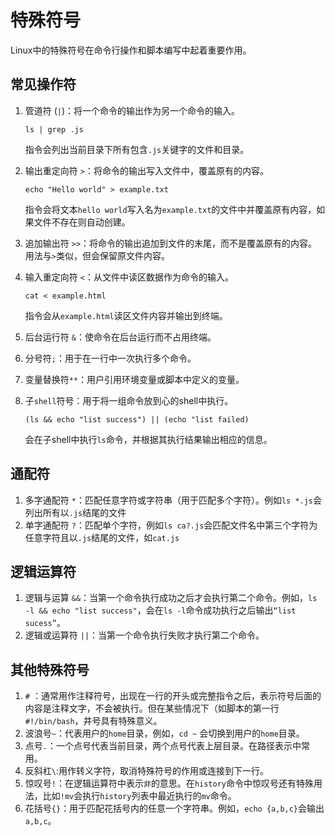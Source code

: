 # 特殊符号

Linux中的特殊符号在命令行操作和脚本编写中起着重要作用。

## 常见操作符

1. 管道符 (`|`)：将一个命令的输出作为另一个命令的输入。

   ```
   ls | grep .js
   ```

   指令会列出当前目录下所有包含`.js`关键字的文件和目录。

2. 输出重定向符 `>`：将命令的输出写入文件中，覆盖原有的内容。

   ```
   echo "Hello world" > example.txt
   ```

   指令会将文本`hello world`写入名为`example.txt`的文件中并覆盖原有内容，如果文件不存在则自动创建。

3. 追加输出符 `>>`：将命令的输出追加到文件的末尾，而不是覆盖原有的内容。用法与`>`类似，但会保留原文件内容。

4. 输入重定向符 `<`：从文件中读区数据作为命令的输入。

   ```
   cat < example.html
   ```

   指令会从`example.html`读区文件内容并输出到终端。

5. 后台运行符 `&`：使命令在后台运行而不占用终端。

6. 分号符`;`：用于在一行中一次执行多个命令。

7. 变量替换符`**`：用户引用环境变量或脚本中定义的变量。

8. 子`shell`符号：用于将一组命令放到心的shell中执行。

   ```
   (ls && echo "list success") || (echo "list failed)
   ```

   会在子shell中执行`ls`命令，并根据其执行结果输出相应的信息。



## 通配符

1. 多字通配符 `*`：匹配任意字符或字符串（用于匹配多个字符）。例如`ls *.js`会列出所有以`.js`结尾的文件
2. 单字通配符 `?`：匹配单个字符，例如`ls ca?.js`会匹配文件名中第三个字符为任意字符且以`.js`结尾的文件，如`cat.js`



## 逻辑运算符

1. 逻辑与运算 `&&`：当第一个命令执行成功之后才会执行第二个命令。例如，`ls -l && echo "list success"`，会在`ls -l`命令成功执行之后输出`“list sucess”`。
2. 逻辑或运算符 `||`：当第一个命令执行失败才执行第二个命令。



## 其他特殊符号

1. `#` ：通常用作注释符号，出现在一行的开头或完整指令之后，表示符号后面的内容是注释文字，不会被执行。但在某些情况下（如脚本的第一行`#!/bin/bash`，井号具有特殊意义。
2. 波浪号`~`：代表用户的`home`目录，例如，`cd ~` 会切换到用户的`home`目录。
3. 点号`.`：一个点号代表当前目录，两个点号代表上层目录。在路径表示中常用。
4. 反斜杠`\`:用作转义字符，取消特殊符号的作用或连接到下一行。
5. 惊叹号`!`：在逻辑运算符中表示`非`的意思。在`history`命令中惊叹号还有特殊用法，比如`!mv`会执行`history`列表中最近执行的`mv`命令。
6. 花括号`{}`：用于匹配花括号内的任意一个字符串。例如，`echo {a,b,c}`会输出`a,b,c`。